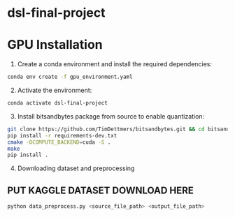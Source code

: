 # dsl-final-project

# GPU Installation

1. Create a conda environment and install the required dependencies:
```bash
conda env create -f gpu_environment.yaml
```

2. Activate the environment:
```bash
conda activate dsl-final-project
```

3. Install bitsandbytes package from source to enable quantization:
```bash
git clone https://github.com/TimDettmers/bitsandbytes.git && cd bitsandbytes/
pip install -r requirements-dev.txt
cmake -DCOMPUTE_BACKEND=cuda -S .
make
pip install .
```

4. Downloading dataset and preprocessing
## PUT KAGGLE DATASET DOWNLOAD HERE

```bash
python data_preprocess.py <source_file_path> <output_file_path>
```